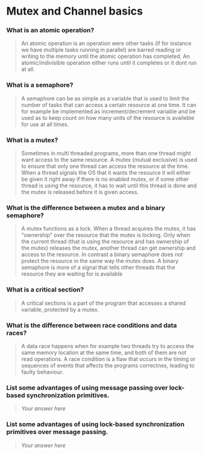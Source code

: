 # Mutex and Channel basics

### What is an atomic operation?
> An atomic operation is an operation were other tasks (if for instance we have multiple tasks running in parallel) are barred reading or writing to the memory until the atomic operation has completed. An atomic/indivisible operation either runs until it completes or it dont run at all. 
### What is a semaphore?
> A semaphore can be as simple as a variable that is used to limit the number of tasks that can access a certain resource at one time. It can for example be implemented as increment/decrement variable and be used as to keep count on how many units of the resource is availeble for use at all times.  

### What is a mutex?
> Sometimes in multi threaded programs, more than one thread might want access to the same resource. A mutex (mutual exclusive) is used to ensure that only one thread can access the resource at the time. When a thread signals the OS that it wants the resource it will either be given it right away if there is no enabled mutex, or if some other thread is using the resource, it has to wait until this thread is done and the mutex is released before it is given access.  

### What is the difference between a mutex and a binary semaphore?
> A mutex functions as a lock. When a thread acquires the mutex, it has "ownership" over the resource that the mutex is locking. Only when the current thread (that is using the resource and has ownership of the mutex) releases the mutex, another thread can get ownership and access to the resource. In contrast a binary semaphore does not protect the resource in the same way the mutex does. A binary semaphore is more of a signal that tells other threads that the resource they are waiting for is available 

### What is a critical section?
> A critical sections is a part of the program that accesses a shared variable, protected by a mutex.

### What is the difference between race conditions and data races?
 > A data race happens when for example two threads try to access the same memory location at the same time, and both of them are not read operations. A race condition is a flaw that occurs in the timing or sequences of events that affects the programs correctnes, leading to faulty behaviour. 

### List some advantages of using message passing over lock-based synchronization primitives.
> *Your answer here*

### List some advantages of using lock-based synchronization primitives over message passing.
> *Your answer here*
